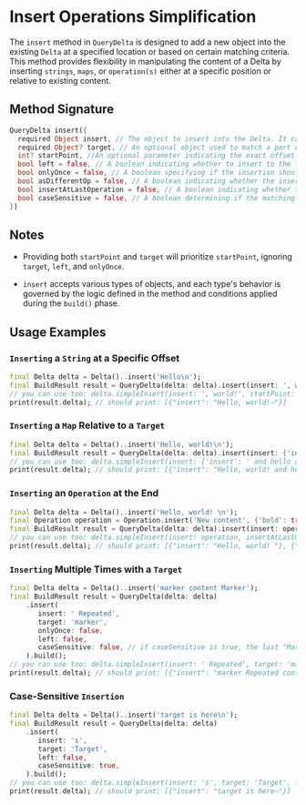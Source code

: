 # Insert Operations Simplification

The `insert` method in `QueryDelta` is designed to add a new object into the existing `Delta` at a specified location or based on certain matching criteria. This method provides flexibility in manipulating the content of a Delta by inserting `strings`, `maps`, or `operation(s)` either at a specific position or relative to existing content.

## Method Signature

```dart
QueryDelta insert({
  required Object insert, // The object to insert into the Delta. It can be a String, Map, Operation, or a list of Operations
  required Object? target, // An optional object used to match a part of the Operation. This can be a String or a Map<String, dynamic>
  int? startPoint, //An optional parameter indicating the exact offset where the insertion should start. If provided, it overrides target and related parameters 
  bool left = false, // A boolean indicating whether to insert to the left or right of the target. Ignored if startPoint is provided
  bool onlyOnce = false, // A boolean specifying if the insertion should happen only once. Ignored if startPoint is provided
  bool asDifferentOp = false, // A boolean indicating whether the inserted object should be part of its own Operation or merged with the matched target
  bool insertAtLastOperation = false, // A boolean indicating whether the insertion should happen at the end of the last Operation if no target or startPoint is provided
  bool caseSensitive = false, // A boolean determining if the matching of the target should be case-sensitive
}) 
```

## Notes

* Providing both `startPoint` and `target` will prioritize `startPoint`, ignoring `target`, `left`, and `onlyOnce`.

* `insert` accepts various types of objects, and each type's behavior is governed by the logic defined in the method and conditions applied during the `build()` phase.

## Usage Examples

### `Inserting` a `String` at a Specific Offset

```dart
final Delta delta = Delta()..insert('Hello\n');
final BuildResult result = QueryDelta(delta: delta).insert(insert: ', world!', startPoint: 5, target: null).build();
// you can use too: delta.simpleInsert(insert: ', world!', startPoint: 5, target: null);
print(result.delta); // should print: [{"insert": "Hello, world!⏎"}]
```

### `Inserting` a `Map` Relative to a `Target`

```dart
final Delta delta = Delta()..insert('Hello, world!\n');
final BuildResult result = QueryDelta(delta: delta).insert(insert: {'insert': ' and hello again'}, target: 'world!', left: false, target: null).build();
// you can use too: delta.simpleInsert(insert: {'insert': ' and hello again'}, target: 'world!', left: false, target: null, startPoint: null);
print(result.delta); // should print: [{"insert": "Hello, world! and hello again⏎"}]
```

### `Inserting` an `Operation` at the End
```dart
final Delta delta = Delta()..insert('Hello, world! \n');
final Operation operation = Operation.insert('New content', {'bold': true});
final BuildResult result = QueryDelta(delta: delta).insert(insert: operation, insertAtLastOperation: true, target: null).build();
// you can use too: delta.simpleInsert(insert: operation, insertAtLastOperation: true, target: null, startPoint: null);
print(result.delta); // should print: [{"insert": "Hello, world! "}, {"insert": "New content⏎", "attributes": {"bold": true}}]
```

### `Inserting` Multiple Times with a `Target`

```dart
final Delta delta = Delta()..insert('marker content Marker');
final BuildResult result = QueryDelta(delta: delta)
    .insert(
       insert: ' Repeated', 
       target: 'marker', 
       onlyOnce: false, 
       left: false, 
       caseSensitive: false, // if caseSensitive is true, the last "Marker" word wont be matched 
    ).build();
// you can use too: delta.simpleInsert(insert: ' Repeated', target: 'marker', startPoint: null, onlyOnce: false, left: false, caseSensitive: false);
print(result.delta); // should print: [{"insert": "marker Repeated content Marker Repeated⏎"}]
```

### Case-Sensitive `Insertion`

```dart
final Delta delta = Delta()..insert('target is here\n');
final BuildResult result = QueryDelta(delta: delta)
    .insert(
       insert: 's', 
       target: 'Target', 
       left: false, 
       caseSensitive: true, 
    ).build();
// you can use too: delta.simpleInsert(insert: 's', target: 'Target', left: false, caseSensitive: true, startPoint: null);
print(result.delta); // should print: [{"insert": "target is here⏎"}] -- no changes
```
